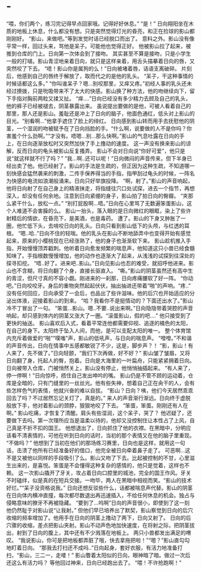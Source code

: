 # -
  “喂，你们两个，练习完记得早点回家哦。记得好好休息。”   “是！”   日向翔阳坐在木质的地板上休息，什么都没有想。只是突然觉得灯光的昏亮，和正在捡球的影山都刚刚好。   “影山，来做吧。”等到发觉时话已经脱口而出了。   意料之外。影山没有像平常一样，回过头来，骂他是呆子。可能他也觉得正好。   他被影山拉了起来，被推到仓库的门上。日向第一次体会到了接吻。   其实甚至不算是接吻，只是小学生一般的打啵。影山青涩地亲着日向，就只是这样亲着，用舌头描摹着日向的唇，又突然咬了下去。   “唔！影山你是属狗的么！”日向被堵着唇，话语支离破碎。   片刻后，他感到自己的唇终于解放了，取而代之的是他的乳头。   “呆子，干这种事情的时候话都这么多。”   “你叫谁呆子？嗯...别咬那里，又痒又疼。”初经人事的乳头还未经过撩拨，只是吮吸带来不了太大的快感。影山换了种方法，他的吻继续向下，留下手指对胸前两粒又揉又扯。   “痒....”日向已经没有多少精力去顾及自己的乳头，他的裤子已经被褪去，阴茎暴露出来。   虽说提出要做的是他，可被人看着自己的那里，那人还是影山。羞耻还是冲上了日向的脑子，他面色通红，低头对上影山的目光。“别看啊...”他拿手遮住了脸上的绯红。   日向感到影山转而用手去抚慰他的阴茎，一个湿润的吻被赋予在了日向挡脸的手。“什么啊，说要做的人不是你吗？你害羞个什么劲啊。”“才没有。唔嗯...别...那么快啊。”影山的气息吐露在日向的手上，在日向逐渐放松时又突然加快了手上撸动的速度。   这一声没有换来影山的谅解，反而日向的龟头被影山反复搔弄。   影山不会对日向说“你好可爱”，他只是说“就这样就不行了吗？”   “我...啊..还可以呢！”日向微闷的声音传来，但下半身已经出卖了他。他已经射了。影山的手法是生疏的，但正因为这种生疏，不知道哪一刻快感会猛然袭来的刺激，二传手保养得当的手指，指甲刮过龟头的时候，一阵名为快感的电流如浪潮般涌来。日向只好举旗投降。   “啊，射了。”影山的声音响起，他将日向射了在自己身上的精液抹走，将指缝往穴口处试探，进去一个指节，再想深入，却没有任何余地。注意到日向紧绷的身子，影山拍了拍日向的臀瓣。   “夹那么紧干什么，放松一点。”   “别打屁股啊...唔。”日向在心里骂了无数遍笨蛋影山，这个人难道不会害臊的么。   影山一抬头，落入眼的是日向微红的眼眶，染上了些许射精后的情欲，在昏亮下，是美酒，也是毒药。   遭了。影山的下身又肿胀了一圈，他忙低下头，去啃咬日向的乳头。日向只看到影山低下的头颅，与红透的耳根。   “嗯..哈..”日向不住的轻喘。他的乳头在影山不断地舔弄中也变得开始有感觉起来，原来的小樱桃现在已经涨熟了，他的身子也渐渐软下来。   影山趁机推入手指，开始慢慢顶弄戳刺。他听着日向愈发频繁的喘息声，他知道这只小兽已经食髓知味了。手指根数慢慢增加，他的动作也逐渐大了起来，从浅浅的试探到往深处的探寻扣挖。   “唔..好了。进来吧..影山。”日向见影山也忍的难受，就招呼他进来。影山也不含糊，将日向翻了个身，直接长驱直入。   “嘶。”影山的阴茎虽然还有高中生的青涩，但尺寸真的不容小觑。刚进来的一刹那，日向疼痛腰软了好一阵。   “你动吧。”日向咬咬牙。身后的重物突然起起伏伏，抽出抽进还带着“啪”的声响。“疼..”   没有任何回应，日向承受了一会后，也品出了些许滋味。他的后穴也开始适应的分泌出体液，迎接着影山的到来。   “哈？我看你不是挺情动的？下面还出水了。”影山冷不丁冒出了一句。   “笨蛋...影山。嗯..不要..说出来啊。”日向隐隐带着哭腔的声音响起，却只感到体内的阴茎又涨大了一圈。“滚蛋影山，假的吧....”   他只接受到了更快的抽送。   影山喜欢后入式，看着平常连他都需要仰视、追逐的橘色的太阳，在自己的身下。太阳终于坠入人间，而他，是可以支配太阳的唯一。   整个体育馆内充斥着做爱的“啪”“噗嗤”声，影山的低吼声，与日向的喘息声。   “噔噔。”不和谐的声音传出，日向在情事中五感都敏锐了不少，这是，脚步声？！   “影，影山！有人来了，先不做了。”日向轻颤，“我们下次再做，好不好？”   影山皱了皱眉，又将日向翻了身，托起人的臀，抱着。日向是大海里的一叶扁舟，只能紧紧拥着日向。   日向被带入仓库，门被悄然关上，影山没有停止，他悄悄抽插起来。   “有人来了，停一停啊！”日向惊呼，捂住自己发出呻吟的嘴。   影山仍是不管不顾的运动着，仓库是全暗的，只有门缝里的一丝丝光。他有些失神，想着自己正在肏干的人，会有些怎样色气的表情，他就兴奋的难以自拔。   “影山？日向？咦，他们今天居然乖乖回去了吗？不过居然忘记关灯了，真是的。”   来人的声音渐行渐远。日向终于虚脱般放下手，他对着影山的颈脖，狠狠地咬了下去。   “笨蛋，笨蛋。刚刚还有人在啊。”   影山吃痛，才恢复了清醒。肩头有些湿润，这个呆子，哭了？   他迟疑了，还要做下去吗。第一次理所应当是温柔以待的，他却又没控制住让本性占了上风，自己真是不折不扣的国王。   他想退出了，日向抓住了他的衣襟。在黑暗中，分明应该看不清表情的，可他在听到日向的话时，当初的那个表情又在他的脑子里重现。   “不做吗？”   他想到了当初在他们的那场练习赛里，日向也是这样，就用这一句话，击溃了他所有已经准备好的借口，他完全被日向牵着鼻子走了。   可恶啊...这不是又被他以同样的手段吸引了么。影山又吻了下去。比起被控制的不甘，心里滋生出来的，是喜悦。笨蛋是不会懂得这种复杂的感情的，他只是觉着，这样也不赖。   这一次影山撬开了牙关，攻占着日向口腔里的城池，完全的国王作风。牙关不时磕绊，似是真的在短兵交接。一吻毕，两人在黑暗中相视而笑。“影山的技术好烂。”“呆子没资格说我。”   日向还想反驳些什么，话都被喘息声代替。影山的阴茎在日向体内横冲直撞，每次都尽数退出再迅速插入，不给任何休息的机会。独占与侵略意味的獠牙不再被隐藏。   “要到了...呜啊”日向的声音很小，即使到了这一刻他仍然耻于对影山说“让我射。”   但他们早已培养出了默契，影山察觉到日向的后穴收缩的频率增加了。他用手在日向的阴茎上撸动了两下，日向又射了。   日向的后穴骤的收缩，差点把影山夹射。影山不动声色地加快速度，在将射之际，把阴茎拔出，射到了日向的腹上，其中还有不少溅落在地板上。   两只小兽都发出满足的喟叹。   “我说影山，你可是把地板都弄脏了哦，快去拿拖把啦！”“嗯？”影山直勾勾地盯着日向。   “那我去打扫还不成吗..”日向起身，套好衣服，有活力地准备打扫，“影山，三二一，走喽！”   影山瞥着太阳似的日向，眼神暗了暗。做过一次后还这么有活力吗？   等他回过神来，日向已经跑出去了。   “喂！不许抢跑啊！”   
